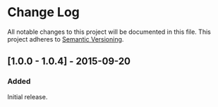 # Change Log
All notable changes to this project will be documented in this file.
This project adheres to [Semantic Versioning](http://semver.org/).

## [1.0.0 - 1.0.4] - 2015-09-20
### Added
Initial release.